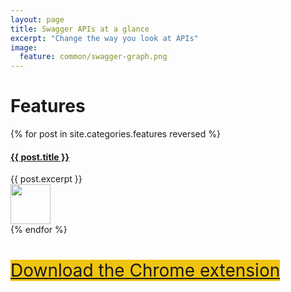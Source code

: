 ```yaml
---
layout: page
title: Swagger APIs at a glance
excerpt: "Change the way you look at APIs"
image:
  feature: common/swagger-graph.png
---
```


<h1 class="text-center">Features</h1>

{% for post in site.categories.features reversed %}
<div class="media">
      <div class="media-body">
        <a href="{{ site.url }}{{ post.url }}">
          <h4 class="media-heading">{{ post.title }}</h4>
        </a>
        {{ post.excerpt }}
      </div>
      <div class="media-right">
        <a href="{{ site.url }}{{ post.url }}">
          <img class="media-object" src="{{ site.url }}/images/{{ post.image.thumb}}" style="width: 64px; height: 64px;">
        </a>
      </div>
    </div>
{% endfor %}

<div markdown="0" class="text-center" style='margin-top: 40px;'><a href="https://github.com/chefArchitect/swagger.ed/releases/download/{{ site.artifact.version }}/swagger.ed.crx" class="btn" style='font-size: 28px; background-color: #f1c40f;'>Download the Chrome extension</a></div>